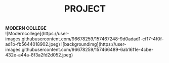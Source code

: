<h1 style="text-align:center">PROJECT</h1><br>
<b>MODERN COLLEGE</b><br>
![Moderncollege](https://user-images.githubusercontent.com/96678259/157467248-9d0adad1-cf17-4f0f-ad1b-fb5644018902.jpeg)
![backgroundimg](https://user-images.githubusercontent.com/96678259/157466489-6ab16f1e-4cbe-432e-a44a-8f3a2fd2d052.jpeg)
